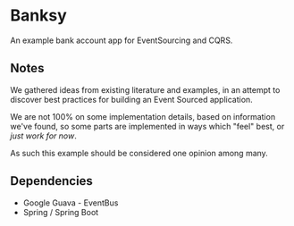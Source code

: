 # Banksy

An example bank account app for EventSourcing and CQRS.

## Notes

We gathered ideas from existing literature and examples, in an attempt to discover
best practices for building an Event Sourced application.

We are not 100% on some implementation details, based on information
we've found, so some parts are implemented in ways which
"feel" best, or _just work for now_.

As such this example should be considered one opinion among many.

## Dependencies

- Google Guava - EventBus
- Spring / Spring Boot

